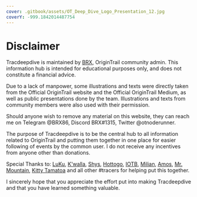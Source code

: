 ```yaml
---
cover: .gitbook/assets/OT_Deep_Dive_Logo_Presentation_12.jpg
coverY: -999.1842014487754
---
```


# Disclaimer

Tracdeepdive is maintained by [BRX](https://twitter.com/otnoderunner), OriginTrail community admin. This information hub is intended for educational purposes only, and does not constitute a financial advice.

Due to a lack of manpower, some illustrations and texts were directly taken from the Official OriginTrail website and the Official OriginTrail Medium, as well as public presentations done by the team. Illustrations and texts from community members were also used with their permission.&#x20;

Should anyone wish to remove any material on this website, they can reach me on Telegram @BRX86, Discord BRX#1315, Twitter @otnoderunner.&#x20;

The purpose of Tracdeepdive is to be the central hub to all information related to OriginTrail and putting them together in one place for easier following of events by the common user. I do not receive any incentives from anyone other than donations.

Special Thanks to: [LuKu](https://twitter.com/mucke121), [K'walla](https://twitter.com/SmoothbrainL), [Shys](https://twitter.com/shys70), [Hottogo](https://twitter.com/mrhottogo), [IOTB](https://twitter.com/\_i\_o\_t\_b), [Milian](https://twitter.com/MilianIstatkov), [Amos](https://twitter.com/TriniZone), [Mr. Mountain](https://twitter.com/Mr\_\_Mountain), [Kitty Tamatoa](https://twitter.com/KittyTamatoa) and all other #tracers for helping put this together.&#x20;

I sincerely hope that you appreciate the effort put into making Tracdeepdive and that you have learned something valuable.
